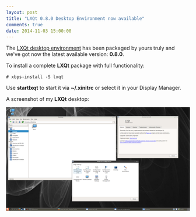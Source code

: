 ```yaml
---
layout: post
title: "LXQt 0.8.0 Desktop Environment now available"
comments: true
date: 2014-11-03 15:00:00
---
```


The [LXQt desktop environment](http://www.lxqt.org) has been packaged by yours truly
and we've got now the latest available version: **0.8.0**.

To install a complete **LXQt** package with full functionality:

	# xbps-install -S lxqt

Use **startlxqt** to start it via **~/.xinitrc** or select it in your Display Manager.

A screenshot of my **LXQt** desktop:

[![LXQt xtraeme desktop](/assets/screenshots/lxqt-0.8.0.png "LXQt xtraeme desktop")](/assets/screenshots/lxqt-0.8.0.png)

